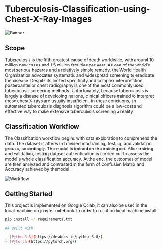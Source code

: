 # Tuberculosis-Classification-using-Chest-X-Ray-Images

![Banner](https://user-images.githubusercontent.com/50315486/212651360-40d0e1d3-0d28-4b0d-bcd7-4b6ec372fd3d.png)

## Scope
Tuberculosis is the fifth greatest cause of death worldwide, with around 10 million new
cases and 1.5 million fatalities per year. As one of the world's most serious hazards and a
relatively simple remedy, the World Health Organization advocates systematic and
widespread screening to eradicate the disease. Despite its limited specificity and complex
interpretation, posteroanterior chest radiography is one of the most commonly used
tuberculosis screening methods. Unfortunately, because tuberculosis is largely a disease of
developing nations, clinical officers trained to interpret these chest X-rays are
usually insufficient. In these conditions, an automated tuberculosis diagnosis algorithm could
be a low-cost and effective way to make extensive tuberculosis screening a reality.

## Classification Workflow
The Classification workflow begins with data exploration to comprehend the data. The dataset is afterward divided into training, testing, and validation groups, accordingly. The model is trained on the training set. After training and validation, testing dataset authentication is carried out to
assess the model's whole classification accuracy. At the end, the outcomes of model are then analyzed and contrasted in the form of Confusion Matrix and Accuracy achieved by themodel.

![Workflow](https://user-images.githubusercontent.com/50315486/212652418-831b0934-2d2f-4915-b589-fd3e402b5ed9.png)

## Getting Started

This project is implemented on Google Colab, it can also be used in the local machine on jupyter notebook.
In order to run it on local machine install

```sh
pip install -r requirements.txt

## Built With

- [Python3.8](https://devdocs.io/python~3.8/)
- [Pytorch](https://pytorch.org/)

